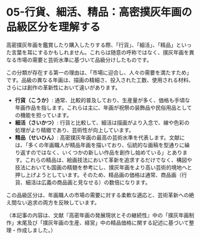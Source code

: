 # 05-行貨、細活、精品：高密撲灰年画の品級区分を理解する

高密撲灰年画を鑑賞したり購入したりする際、「行貨」、「細活」、「精品」といった言葉を耳にするかもしれません。これらは随意の呼称ではなく、撲灰年画を異なる市場の需要と芸術水準に基づいて品級分けしたものです。

この分類が存在する第一の理由は、「市場に迎合し、人々の需要を満たすため」です。品級の異なる年画は、描画の精細さ、投入された工数、使用される材料、さらには創作の革新性において違いがあります。

*   **行貨（こうか）**: 通常、比較的普及しており、生産量が多く、価格も手頃な年画作品を指します。これらは主に、年画が祝祭の装飾品や民俗用品としての機能を担っています。
*   **細活（さいかつ）**: 行貨と比較して、細活は描画がより入念で、線や色彩の処理がより精緻であり、芸術性が向上しています。
*   **精品（せいひん）**: 高密撲灰年画の最高の芸術水準を代表します。文献には、「多くの年画職人が精品年画を描いており、伝統的な画稿を型通りに繰り返すのではなく、いくつかの新しい作品を創作し始めている」とあります。これらの精品は、絵画技法において革新を追求するだけでなく、構図や技法においても国画の精髄を参考にし、撲灰年画をより高い芸術的境地へと押し上げようとしています。そのため、精品画の価格は通常、商品画（行貨、細活は広義の商品画と見なせる）の数倍になります。

この品級区分は、年画職人の市場の需要に対する柔軟な適応と、芸術革新への絶え間ない追求の両方を反映しています。

（本記事の内容は、文献『高密年画の発展現状とその継続性』中の「撲灰年画制作」末尾及び「撲灰年画の生産、経営」中の精品価格に関する記述に基づいて整理・作成しました。）
